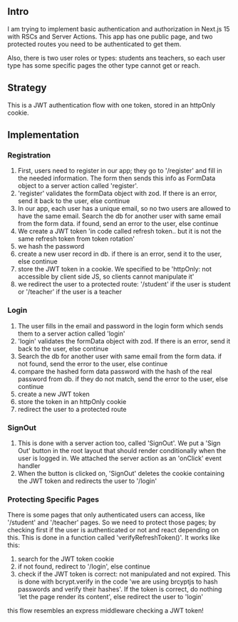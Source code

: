 ## Intro

I am trying to implement basic authentication and authorization in Next.js 15 with RSCs and Server Actions. This app has one public page, and two protected routes you need to be authenticated to get them.

Also, there is two user roles or types: students ans teachers, so each user type has some specific pages the other type cannot get or reach.

## Strategy

This is a JWT authentication flow with one token, stored in an httpOnly cookie.

## Implementation

### Registration

1. First, users need to register in our app; they go to '/register' and fill in the needed information. The form then sends this info as FormData object to a server action called 'register'.
2. 'register' validates the formData object with zod. If there is an error, send it back to the user, else continue
3. In our app, each user has a unique email, so no two users are allowed to have the same email. Search the db for another user with same email from the form data. if found, send an error to the user, else continue
4. We create a JWT token 'in code called refresh token.. but it is not the same refresh token from token rotation'
5. we hash the password
6. create a new user record in db. if there is an error, send it to the user, else continue
7. store the JWT token in a cookie. We specified to be 'httpOnly: not accessible by client side JS, so clients cannot manipulate it'
8. we redirect the user to a protected route: '/student' if the user is student or '/teacher' if the user is a teacher

### Login

1. The user fills in the email and password in the login form which sends them to a server action called 'login'
2. 'login' validates the formData object with zod. If there is an error, send it back to the user, else continue
3. Search the db for another user with same email from the form data. if not found, send the error to the user, else continue
4. compare the hashed form data password with the hash of the real password from db. if they do not match, send the error to the user, else continue
5. create a new JWT token
6. store the token in an httpOnly cookie
7. redirect the user to a protected route

### SignOut

1. This is done with a server action too, called 'SignOut'. We put a 'Sign Out' button in the root layout that should render conditionally when the user is logged in. We attached the server action as an 'onClick' event handler
2. When the button is clicked on, 'SignOut' deletes the cookie containing the JWT token and redirects the user to '/login'

### Protecting Specific Pages

There is some pages that only authenticated users can access, like '/student' and '/teacher' pages. So we need to protect those pages; by checking first if the user is authenticated or not and react depending on this. This is done in a function called 'verifyRefreshToken()'. It works like this:

1. search for the JWT token cookie
2. if not found, redirect to '/login', else continue
3. check if the JWT token is correct: not manipulated and not expired. This is done with bcrypt.verify in the code 'we are using brcyptjs to hash passwords and verify their hashes'. If the token is correct, do nothing 'let the page render its content', else redirect the user to 'login'

this flow resembles an express middleware checking a JWT token!

